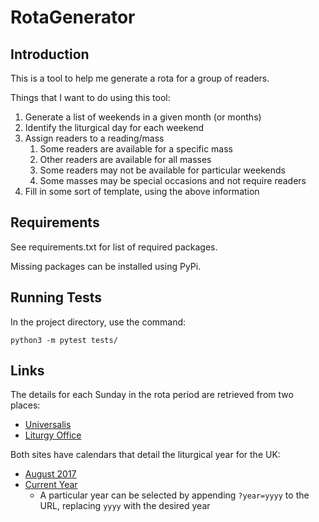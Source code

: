 # RotaGenerator

## Introduction

This is a tool to help me generate a rota for a group of readers.

Things that I want to do using this tool:

1. Generate a list of weekends in a given month (or months)
2. Identify the liturgical day for each weekend
3. Assign readers to a reading/mass
   1. Some readers are available for a specific mass
   2. Other readers are available for all masses
   3. Some readers may not be available for particular weekends
   4. Some masses may be special occasions and not require readers
4. Fill in some sort of template, using the above information

## Requirements

See requirements.txt for list of required packages.

Missing packages can be installed using PyPi.

## Running Tests

In the project directory, use the command:

``
python3 -m pytest tests/
``

## Links

The details for each Sunday in the rota period are retrieved from two places:

+ [Universalis](http://universalis.com/)
+ [Liturgy Office](www.liturgyoffice.org.uk/)

Both sites have calendars that detail the liturgical year for the UK:

+ [August 2017](http://www.liturgyoffice.org.uk/Calendar/2017/Aug.shtml)
+ [Current Year](http://universalis.com/calendar.htm)
  + A particular year can be selected by appending ``?year=yyyy`` to the URL, replacing ``yyyy`` with the desired year

